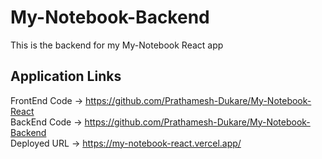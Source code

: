 # My-Notebook-Backend
This is the backend for my My-Notebook React app

## Application Links
FrontEnd Code -> https://github.com/Prathamesh-Dukare/My-Notebook-React
<br>
BackEnd Code -> https://github.com/Prathamesh-Dukare/My-Notebook-Backend
<br>
Deployed URL -> https://my-notebook-react.vercel.app/
